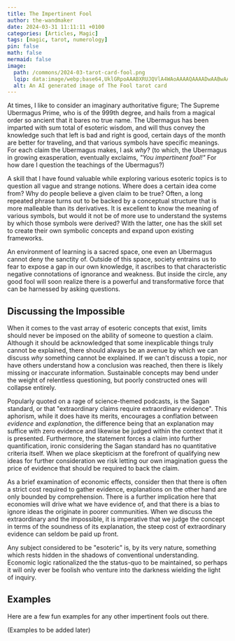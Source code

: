 ```yaml
---
title: The Impertinent Fool
author: the-wandmaker
date: 2024-03-31 11:11:11 +0100
categories: [Articles, Magic]
tags: [magic, tarot, numerology]
pin: false
math: false
mermaid: false
image:
  path: /commons/2024-03-tarot-card-fool.png
  lqip: data:image/webp;base64,UklGRpoAAABXRUJQVlA4WAoAAAAQAAAADwAABwAAQUxQSDIAAAARL0AmbZurmr57yyIiqE8oiG0bejIYEQTgqiDA9vqnsUSI6H+oAERp2HZ65qP/VIAWAFZQOCBCAAAA8AEAnQEqEAAIAAVAfCWkAALp8sF8rgRgAP7o9FDvMCkMde9PK7euH5M1m6VWoDXf2FkP3BqV0ZYbO6NA/VFIAAAA
  alt: An AI generated image of The Fool tarot card
---
```


At times, I like to consider an imaginary authoritative figure; The Supreme Ubermagus Prime, who is of the 999th degree, and hails from a magical order so ancient that it bares no true name. The Ubermagus has been imparted with sum total of esoteric wisdom, and will thus convey the knowledge such that left is bad and right is good, certain days of the month are better for traveling, and that various symbols have specific meanings. For each claim the Ubermagus makes, I ask _why_? (to which, the Ubermagus in growing exasperation, eventually exclaims, _"You impertinent fool!"_ For how dare I question the teachings of the Ubermagus?)

A skill that I have found valuable while exploring various esoteric topics is to question all vague and strange notions. Where does a certain idea come from? Why do people believe a given claim to be true? Often, a long repeated phrase turns out to be backed by a conceptual structure that is more malleable than its derivatives. It is excellent to know the meaning of various symbols, but would it not be of more use to understand the systems by which those symbols were derived? With the latter, one has the skill set to create their own symbolic concepts and expand upon existing frameworks.

An environment of learning is a sacred space, one even an Ubermagus cannot deny the sanctity of. Outside of this space, society entrains us to fear to expose a gap in our own knowledge, it ascribes to that characteristic negative connotations of ignorance and weakness. But inside the circle, any good fool will soon realize there is a powerful and transformative force that can be harnessed by asking questions.

## Discussing the Impossible

When it comes to the vast array of esoteric concepts that exist, limits should never be imposed on the ability of someone to question a claim. Although it should be acknowledged that some inexplicable things truly cannot be explained, there should always be an avenue by which we can discuss _why_ something cannot be explained. If we can't discuss a topic, nor have others understand how a conclusion was reached, then there is likely missing or inaccurate information. Sustainable concepts may bend under the weight of relentless questioning, but poorly constructed ones will collapse entirely.

Popularly quoted on a rage of science-themed podcasts, is the Sagan standard, or that "extraordinary claims require extraordinary evidence". This aphorism, while it does have its merits, encourages a conflation between _evidence_ and _explanation_, the difference being that an explanation may suffice with zero evidence and likewise be judged within the context that it is presented. Furthermore, the statement forces a claim into further quantification, ironic considering the Sagan standard has no quantitative criteria itself. When we place skepticism at the forefront of qualifying new ideas for further consideration we risk letting our own imagination guess the price of evidence that should be required to back the claim.

As a brief examination of economic effects, consider then that there is often a strict cost required to gather evidence, explanations on the other hand are only bounded by comprehension. There is a further implication here that economies will drive what we have evidence of, and that there is a bias to ignore ideas the originate in poorer communities. When we discuss the extraordinary and the impossible, it is imperative that we judge the concept in terms of the soundness of its explanation, the steep cost of extraordinary evidence can seldom be paid up front.

Any subject considered to be "esoteric" is, by its very nature, something which rests hidden in the shadows of conventional understanding. Economic logic rationalized the the status-quo to be maintained, so perhaps it will only ever be foolish who venture into the darkness wielding the light of inquiry.

## Examples

Here are a few fun examples for any other impertinent fools out there.

(Examples to be added later)
